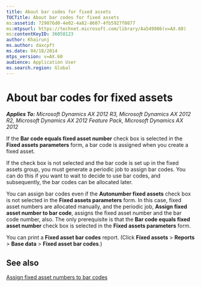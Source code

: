 ```yaml
---
title: About bar codes for fixed assets
TOCTitle: About bar codes for fixed assets
ms:assetid: 729076d0-4e02-4a82-8607-4fb5927f0877
ms:mtpsurl: https://technet.microsoft.com/library/Aa549986(v=AX.60)
ms:contentKeyID: 36058123
author: Khairunj
ms.author: daxcpft
ms.date: 04/18/2014
mtps_version: v=AX.60
audience: Application User
ms.search.region: Global
---
```


# About bar codes for fixed assets 


_**Applies To:** Microsoft Dynamics AX 2012 R3, Microsoft Dynamics AX 2012 R2, Microsoft Dynamics AX 2012 Feature Pack, Microsoft Dynamics AX 2012_

If the **Bar code equals fixed asset number** check box is selected in the **Fixed assets parameters** form, a bar code is assigned when you create a fixed asset.

If the check box is not selected and the bar code is set up in the fixed assets group, you must generate a periodic job to assign bar codes. You can do this if you want to wait to decide to use bar codes, and subsequently, the bar codes can be allocated later.

You can assign bar codes even if the **Autonumber fixed assets** check box is not selected in the **Fixed assets parameters** form. In this case, fixed asset numbers are allocated manually, and the periodic job, **Assign fixed asset number to bar code**, assigns the fixed asset number and the bar code number, also. The only prerequisite is that the **Bar code equals fixed asset number** check box is selected in the **Fixed assets parameters** form.

You can print a **Fixed asset bar codes** report. (Click **Fixed assets** \> **Reports** \> **Base data** \> **Fixed asset bar codes**.)

## See also

[Assign fixed asset numbers to bar codes](assign-fixed-asset-numbers-to-bar-codes.md)

  


